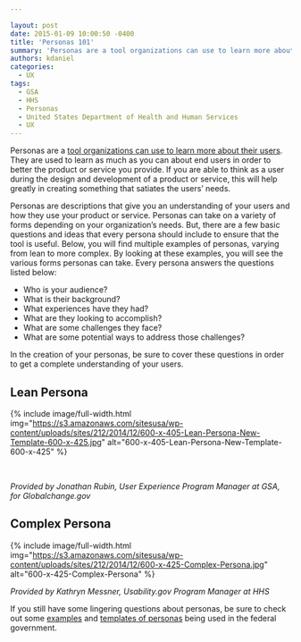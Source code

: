```yaml
---

layout: post
date: 2015-01-09 10:00:50 -0400
title: 'Personas 101'
summary: 'Personas are a tool organizations can use to learn more about their users. They are used to learn as much as you can about end users in order to better the product or service you provide. If you are able to think as a user during the design and development of a product or service,'
authors: kdaniel
categories:
  - UX
tags:
  - GSA
  - HHS
  - Personas
  - United States Department of Health and Human Services
  - UX
---
```


Personas are a [tool organizations can use to learn more about their users](https://www.WHATEVER/2014/08/18/how-to-choose-a-user-experience-technique/). They are used to learn as much as you can about end users in order to better the product or service you provide. If you are able to think as a user during the design and development of a product or service, this will help greatly in creating something that satiates the users’ needs.

Personas are descriptions that give you an understanding of your users and how they use your product or service. Personas can take on a variety of forms depending on your organization’s needs. But, there are a few basic questions and ideas that every persona should include to ensure that the tool is useful. Below, you will find multiple examples of personas, varying from lean to more complex. By looking at these examples, you will see the various forms personas can take. Every persona answers the questions listed below:

  * Who is your audience?
  * What is their background?
  * What experiences have they had?
  * What are they looking to accomplish?
  * What are some challenges they face?
  * What are some potential ways to address those challenges?

In the creation of your personas, be sure to cover these questions in order to get a complete understanding of your users.

## Lean Persona

{% include image/full-width.html img="https://s3.amazonaws.com/sitesusa/wp-content/uploads/sites/212/2014/12/600-x-405-Lean-Persona-New-Template-600-x-425.jpg" alt="600-x-405-Lean-Persona-New-Template-600-x-425" %}


&nbsp;

_Provided by Jonathan Rubin, User Experience Program Manager at GSA, for Globalchange.gov_

## Complex Persona

{% include image/full-width.html img="https://s3.amazonaws.com/sitesusa/wp-content/uploads/sites/212/2014/12/600-x-425-Complex-Persona.jpg" alt="600-x-425-Complex-Persona" %}


_Provided by Kathryn Messner, Usability.gov Program Manager at HHS_

If you still have some lingering questions about personas, be sure to check out some [examples](https://www.WHATEVER/2014/12/08/from-taste-testers-to-explorers-developing-personas-for-open-opportunities/) and [templates of personas](https://www.WHATEVER/resources/digitalgov-user-experience-program/digitalgov-user-experience-program-usability-starter-kit/) being used in the federal government.